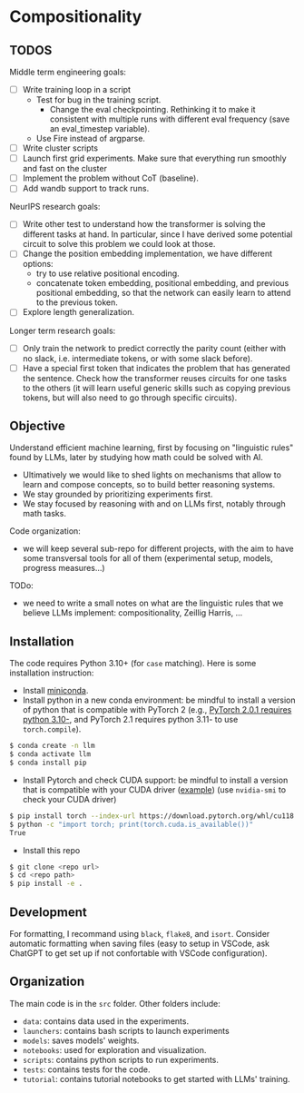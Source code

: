 # Compositionality 

## TODOS

Middle term engineering goals:
- [ ] Write training loop in a script
    - Test for bug in the training script.
        - Change the eval checkpointing. Rethinking it to make it consistent with multiple runs with different eval frequency (save an eval_timestep variable).
    - Use Fire instead of argparse.
- [ ] Write cluster scripts
- [ ] Launch first grid experiments. Make sure that everything run smoothly and fast on the cluster
- [ ] Implement the problem without CoT (baseline).
- [ ] Add wandb support to track runs.

NeurIPS research goals:
- [ ] Write other test to understand how the transformer is solving the different tasks at hand. 
In particular, since I have derived some potential circuit to solve this problem we could look at those.
- [ ] Change the position embedding implementation, we have different options:
    - try to use relative positional encoding.
    - concatenate token embedding, positional embedding, and previous positional embedding, so that the network can easily learn to attend to the previous token.
- [ ] Explore length generalization.

Longer term research goals:
- [ ] Only train the network to predict correctly the parity count (either with no slack, i.e. intermediate tokens, or with some slack before).
- [ ] Have a special first token that indicates the problem that has generated the sentence. Check how the transformer reuses circuits for one tasks to the others (it will learn useful generic skills such as copying previous tokens, but will also need to go through specific circuits).

## Objective

Understand efficient machine learning, first by focusing on "linguistic rules" found by LLMs, later by studying how math could be solved with AI.

- Ultimatively we would like to shed lights on mechanisms that allow to learn and compose concepts, so to build better reasoning systems.
- We stay grounded by prioritizing experiments first.
- We stay focused by reasoning with and on LLMs first, notably through math tasks.

Code organization:
- we will keep several sub-repo for different projects, with the aim to have some transversal tools for all of them (experimental setup, models, progress measures...)

TODo:
- we need to write a small notes on what are the linguistic rules that we believe LLMs implement: compositionality, Zeillig Harris, ...

## Installation

The code requires Python 3.10+ (for `case` matching).
Here is some installation instruction:
- Install [miniconda](https://docs.conda.io/projects/miniconda/en/latest/).
- Install python in a new conda environment: be mindful to install a version of python that is compatible with PyTorch 2 (e.g., [PyTorch 2.0.1 requires python 3.10-](https://github.com/pytorch/pytorch/blob/2_0_fix_docs/torch/_dynamo/eval_frame.py#L377), and PyTorch 2.1 requires python 3.11- to use `torch.compile`).
```bash
$ conda create -n llm
$ conda activate llm
$ conda install pip
```
- Install Pytorch and check CUDA support: be mindful to install a version that is compatible with your CUDA driver ([example](https://docs.nvidia.com/cuda/archive/12.1.0/cuda-toolkit-release-notes/)) (use `nvidia-smi` to check your CUDA driver)
```bash
$ pip install torch --index-url https://download.pytorch.org/whl/cu118
$ python -c "import torch; print(torch.cuda.is_available())"
True
```
- Install this repo
```bash
$ git clone <repo url>
$ cd <repo path>
$ pip install -e .
```

## Development
For formatting, I recommand using `black`, `flake8`, and `isort`.
Consider automatic formatting when saving files (easy to setup in VSCode, ask ChatGPT to get set up if not confortable with VSCode configuration).

## Organization
The main code is in the `src` folder.
Other folders include:
- `data`: contains data used in the experiments.
- `launchers`: contains bash scripts to launch experiments
- `models`: saves models' weights.
- `notebooks`: used for exploration and visualization.
- `scripts`: contains python scripts to run experiments.
- `tests`: contains tests for the code.
- `tutorial`: contains tutorial notebooks to get started with LLMs' training.

